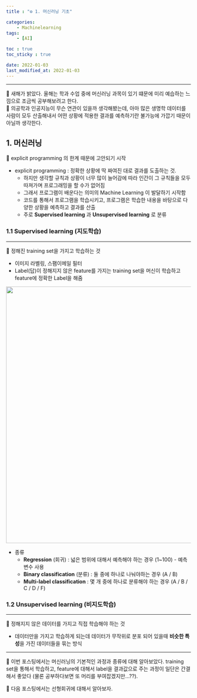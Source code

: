 ```yaml
---
title : "⚙ 1. 머신러닝 기초"

categories:
    - Machinelearning
tags:
    - [AI]

toc : true
toc_sticky : true

date: 2022-01-03
last_modified_at: 2022-01-03
---  
```


* * *

🔨 새해가 밝았다. 올해는 학과 수업 중에 머신러닝 과목이 있기 떄문에 미리 예습하는 느낌으로 조금씩 공부해보려고 한다.  
🔨 의공학과 인공지능이 무슨 연관이 있을까 생각해봤는데, 아마 많은 생명학 데이터를 사람이 모두 산출해내서 어떤 상황에 적용한 결과를 예측하기란 불가능에 가깝기 때문이 아닐까 생각한다.

## 1. 머신러닝

🔨 explicit programming 의 한계 때문에 고안되기 시작  

- explicit programming : 정확한 상황에 딱 짜여진 대로 결과를 도출하는 것.  
    - 하지만 생각할 규칙과 상황이 너무 많이 늘어감에 따라 인간이 그 규칙들을 모두 따져가며 프로그래밍을 할 수가 없어짐
    - 그래서 프로그램이 배운다는 의미의 Machine Learning 이 발달하기 시작함
    - 코드를 통해서 프로그램을 학습시키고, 프로그램은 학습한 내용을 바탕으로 다양한 상황을 예측하고 결과를 산출
    - 주로 <b>Supervised learning</b> 과 <b>Unsupervised learning</b> 로 분류

### 1.1 Supervised learning (지도학습)
* * *
🔨 정해진 training set을 가지고 학습하는 것  

- 이미지 라벨링, 스팸이메일 필터
- Label(답)이 정해지지 않은 feature를 가지는 training set을 머신이 학습하고 feature에 정확한 Label을 해줌

<p align="center"><img src="https://user-images.githubusercontent.com/65170165/147894459-9e33f876-0070-4789-927e-1d508f872801.png" width="700" /></p>

- 종류
  - <b>Regression</b> (회귀) : 넓은 범위에 대해서 예측해야 하는 경우 (1~100) - 예측변수 사용
  - <b>Binary classification</b> (분류) : 둘 중에 하나로 나눠야하는 경우 (A / B)
  - <b>Multi-label classification</b> : 몇 개 중에 하나로 분류해야 하는 경우 (A / B / C / D / F)

### 1.2 Unsupervised learning (비지도학습)
* * *

🔨 정해지지 않은 데이터를 가지고 직접 학습해야 하는 것
- 데이터만을 가지고 학습하게 되는데 데이터가 무작위로 분포 되어 있을때 <b>비슷한 특성</b>을 가진 데이터들을 묶는 방식

* * *

🔨 이번 포스팅에서는 머신러닝의 기본적인 과정과 종류에 대해 알아보았다. training set을 통해서 학습하고, feature에 대해서 label을 결과값으로 주는 과정이 일단은 간결해서 좋았다 (물론 공부하다보면 또 머리를 부여잡겠지만...??).  

🔨 다음 포스팅에서는 선형회귀에 대해서 알아보자.